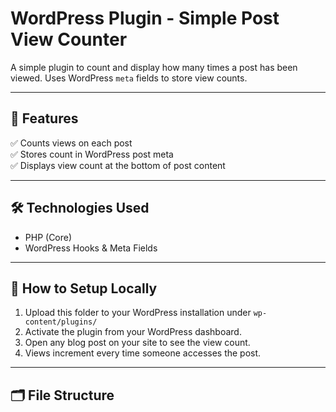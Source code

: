 # WordPress Plugin - Simple Post View Counter

A simple plugin to count and display how many times a post has been viewed. Uses WordPress `meta` fields to store view counts.

---

## 🚀 Features
✅ Counts views on each post  
✅ Stores count in WordPress post meta  
✅ Displays view count at the bottom of post content

---

## 🛠️ Technologies Used
- PHP (Core)
- WordPress Hooks & Meta Fields

---

## 🔧 How to Setup Locally
1. Upload this folder to your WordPress installation under `wp-content/plugins/`
2. Activate the plugin from your WordPress dashboard.
3. Open any blog post on your site to see the view count.
4. Views increment every time someone accesses the post.

---

## 🗂️ File Structure
